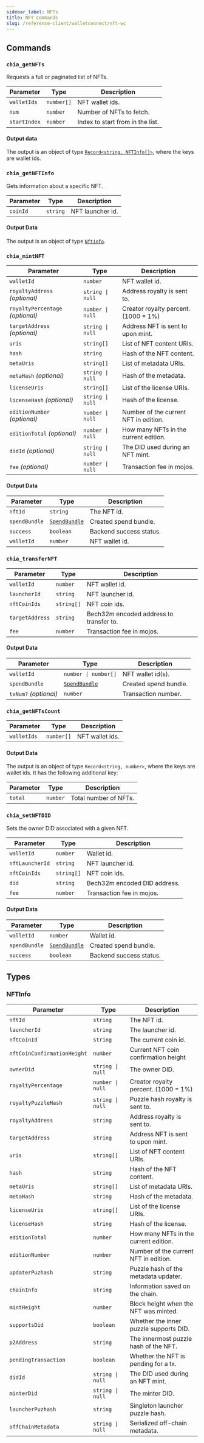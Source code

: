 ```yaml
---
sidebar_label: NFTs
title: NFT Commands
slug: /reference-client/walletconnect/nft-wc
---
```


## Commands

### `chia_getNFTs`

Requests a full or paginated list of NFTs.

| Parameter    | Type       | Description                      |
| ------------ | ---------- | -------------------------------- |
| `walletIds`  | `number[]` | NFT wallet ids.                  |
| `num`        | `number`   | Number of NFTs to fetch.         |
| `startIndex` | `number`   | Index to start from in the list. |

#### Output data

The output is an object of type [`Record<string, NFTInfo[]>`](#nftinfo), where the keys are wallet ids.

### `chia_getNFTInfo`

Gets information about a specific NFT.

| Parameter | Type     | Description      |
| --------- | -------- | ---------------- |
| `coinId`  | `string` | NFT launcher id. |

#### Output Data

The output is an object of type [`NftInfo`](#nftinfo).

### `chia_mintNFT`

| Parameter                        | Type                            | Description                           |
| -------------------------------- | ------------------------------- | ------------------------------------- |
| `walletId`                       | `number`                        | NFT wallet id.                        |
| `royaltyAddress` _(optional)_    | <code>string &#124; null</code> | Address royalty is sent to.           |
| `royaltyPercentage` _(optional)_ | <code>number &#124; null</code> | Creator royalty percent. (1000 = 1%)  |
| `targetAddress` _(optional)_     | <code>string &#124; null</code> | Address NFT is sent to upon mint.     |
| `uris`                           | `string[]`                      | List of NFT content URIs.             |
| `hash`                           | `string`                        | Hash of the NFT content.              |
| `metaUris`                       | `string[]`                      | List of metadata URIs.                |
| `metaHash` _(optional)_          | <code>string &#124; null</code> | Hash of the metadata.                 |
| `licenseUris`                    | `string[]`                      | List of the license URIs.             |
| `licenseHash` _(optional)_       | <code>string &#124; null</code> | Hash of the license.                  |
| `editionNumber` _(optional)_     | <code>number &#124; null</code> | Number of the current NFT in edition. |
| `editionTotal` _(optional)_      | <code>number &#124; null</code> | How many NFTs in the current edition. |
| `didId` _(optional)_             | <code>string &#124; null</code> | The DID used during an NFT mint.      |
| `fee` _(optional)_               | <code>number &#124; null</code> | Transaction fee in mojos.             |

#### Output Data

| Parameter     | Type                                                                       | Description             |
| ------------- | -------------------------------------------------------------------------- | ----------------------- |
| `nftId`       | `string`                                                                   | The NFT id.             |
| `spendBundle` | [`SpendBundle`](/reference-client/walletconnect/walletconnect#spendbundle) | Created spend bundle.   |
| `success`     | `boolean`                                                                  | Backend success status. |
| `walletId`    | `number`                                                                   | NFT wallet id.          |

### `chia_transferNFT`

| Parameter       | Type       | Description                             |
| --------------- | ---------- | --------------------------------------- |
| `walletId`      | `number`   | NFT wallet id.                          |
| `launcherId`    | `string`   | NFT launcher id.                        |
| `nftCoinIds`    | `string[]` | NFT coin ids.                           |
| `targetAddress` | `string`   | Bech32m encoded address to transfer to. |
| `fee`           | `number`   | Transaction fee in mojos.               |

#### Output Data

| Parameter             | Type                                                                       | Description           |
| --------------------- | -------------------------------------------------------------------------- | --------------------- |
| `walletId`            | <code>number &#124; number[]</code>                                        | NFT wallet id(s).     |
| `spendBundle`         | [`SpendBundle`](/reference-client/walletconnect/walletconnect#spendbundle) | Created spend bundle. |
| `txNum?` _(optional)_ | `number`                                                                   | Transaction number.   |

### `chia_getNFTsCount`

| Parameter   | Type       | Description     |
| ----------- | ---------- | --------------- |
| `walletIds` | `number[]` | NFT wallet ids. |

#### Output Data

The output is an object of type `Record<string, number>`, where the keys are wallet ids. It has the following additional key:

| Parameter | Type     | Description           |
| --------- | -------- | --------------------- |
| `total`   | `number` | Total number of NFTs. |

### `chia_setNFTDID`

Sets the owner DID associated with a given NFT.

| Parameter       | Type       | Description                  |
| --------------- | ---------- | ---------------------------- |
| `walletId`      | `number`   | Wallet id.                   |
| `nftLauncherId` | `string`   | NFT launcher id.             |
| `nftCoinIds`    | `string[]` | NFT coin ids.                |
| `did`           | `string`   | Bech32m encoded DID address. |
| `fee`           | `number`   | Transaction fee in mojos.    |

#### Output Data

| Parameter     | Type                                                                       | Description             |
| ------------- | -------------------------------------------------------------------------- | ----------------------- |
| `walletId`    | `number`                                                                   | Wallet id.              |
| `spendBundle` | [`SpendBundle`](/reference-client/walletconnect/walletconnect#spendbundle) | Created spend bundle.   |
| `success`     | `boolean`                                                                  | Backend success status. |

## Types

### NFTInfo

| Parameter                   | Type                            | Description                            |
| --------------------------- | ------------------------------- | -------------------------------------- |
| `nftId`                     | `string`                        | The NFT id.                            |
| `launcherId`                | `string`                        | The launcher id.                       |
| `nftCoinId`                 | `string`                        | The current coin id.                   |
| `nftCoinConfirmationHeight` | `number`                        | Current NFT coin confirmation height   |
| `ownerDid`                  | <code>string &#124; null</code> | The owner DID.                         |
| `royaltyPercentage`         | <code>number &#124; null</code> | Creator royalty percent. (1000 = 1%)   |
| `royaltyPuzzleHash`         | <code>string &#124; null</code> | Puzzle hash royalty is sent to.        |
| `royaltyAddress`            | `string`                        | Address royalty is sent to.            |
| `targetAddress`             | `string`                        | Address NFT is sent to upon mint.      |
| `uris`                      | `string[]`                      | List of NFT content URIs.              |
| `hash`                      | `string`                        | Hash of the NFT content.               |
| `metaUris`                  | `string[]`                      | List of metadata URIs.                 |
| `metaHash`                  | `string`                        | Hash of the metadata.                  |
| `licenseUris`               | `string[]`                      | List of the license URIs.              |
| `licenseHash`               | `string`                        | Hash of the license.                   |
| `editionTotal`              | `number`                        | How many NFTs in the current edition.  |
| `editionNumber`             | `number`                        | Number of the current NFT in edition.  |
| `updaterPuzhash`            | `string`                        | Puzzle hash of the metadata updater.   |
| `chainInfo`                 | `string`                        | Information saved on the chain.        |
| `mintHeight`                | `number`                        | Block height when the NFT was minted.  |
| `supportsDid`               | `boolean`                       | Whether the inner puzzle supports DID. |
| `p2Address`                 | `string`                        | The innermost puzzle hash of the NFT.  |
| `pendingTransaction`        | `boolean`                       | Whether the NFT is pending for a tx.   |
| `didId`                     | <code>string &#124; null</code> | The DID used during an NFT mint.       |
| `minterDid`                 | <code>string &#124; null</code> | The minter DID.                        |
| `launcherPuzhash`           | `string`                        | Singleton launcher puzzle hash.        |
| `offChainMetadata`          | <code>string &#124; null</code> | Serialized off-chain metadata.         |
